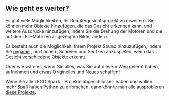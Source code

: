 ## Wie geht es weiter?

Es gibt viele Möglichkeiten, Ihr Robotergesichtsprojekt zu erweitern. Sie können mehr Objekte hinzufügen, die das Gesicht erkennen kann, und weitere Ausdrücke hinzufügen, indem Sie die Drehung der Motoren und die auf den LED-Matrizen angezeigten Bilder ändern.

Es besteht auch die Möglichkeit, Ihrem Projekt Sound hinzuzufügen, indem Sie [pygame](https://www.pygame.org/wiki/GettingStarted) , um Lachen, Schreien und Seufzen abzuspielen, wenn das Gesicht verschiedene Objekte erkennt.

Oder wie wäre es, wenn Sie alles, was Sie auf diesem Weg gelernt haben, aufnehmen und etwas Originelles und Neues schaffen!

Wenn Sie alle LEGO Spark - Projekte abgeschlossen haben und wollen mehr Spaß haben Python zu erforschen, dann könnte man alle ausprobieren [diese Projekte](https://projects.raspberrypi.org/en/projects?software%5B%5D=python).
